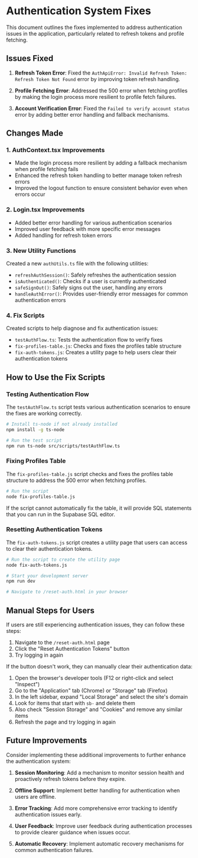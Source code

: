 # Authentication System Fixes

This document outlines the fixes implemented to address authentication issues in the application, particularly related to refresh tokens and profile fetching.

## Issues Fixed

1. **Refresh Token Error**: Fixed the `AuthApiError: Invalid Refresh Token: Refresh Token Not Found` error by improving token refresh handling.

2. **Profile Fetching Error**: Addressed the 500 error when fetching profiles by making the login process more resilient to profile fetch failures.

3. **Account Verification Error**: Fixed the `Failed to verify account status` error by adding better error handling and fallback mechanisms.

## Changes Made

### 1. AuthContext.tsx Improvements

- Made the login process more resilient by adding a fallback mechanism when profile fetching fails
- Enhanced the refresh token handling to better manage token refresh errors
- Improved the logout function to ensure consistent behavior even when errors occur

### 2. Login.tsx Improvements

- Added better error handling for various authentication scenarios
- Improved user feedback with more specific error messages
- Added handling for refresh token errors

### 3. New Utility Functions

Created a new `authUtils.ts` file with the following utilities:

- `refreshAuthSession()`: Safely refreshes the authentication session
- `isAuthenticated()`: Checks if a user is currently authenticated
- `safeSignOut()`: Safely signs out the user, handling any errors
- `handleAuthError()`: Provides user-friendly error messages for common authentication errors

### 4. Fix Scripts

Created scripts to help diagnose and fix authentication issues:

- `testAuthFlow.ts`: Tests the authentication flow to verify fixes
- `fix-profiles-table.js`: Checks and fixes the profiles table structure
- `fix-auth-tokens.js`: Creates a utility page to help users clear their authentication tokens

## How to Use the Fix Scripts

### Testing Authentication Flow

The `testAuthFlow.ts` script tests various authentication scenarios to ensure the fixes are working correctly.

```bash
# Install ts-node if not already installed
npm install -g ts-node

# Run the test script
npm run ts-node src/scripts/testAuthFlow.ts
```

### Fixing Profiles Table

The `fix-profiles-table.js` script checks and fixes the profiles table structure to address the 500 error when fetching profiles.

```bash
# Run the script
node fix-profiles-table.js
```

If the script cannot automatically fix the table, it will provide SQL statements that you can run in the Supabase SQL editor.

### Resetting Authentication Tokens

The `fix-auth-tokens.js` script creates a utility page that users can access to clear their authentication tokens.

```bash
# Run the script to create the utility page
node fix-auth-tokens.js

# Start your development server
npm run dev

# Navigate to /reset-auth.html in your browser
```

## Manual Steps for Users

If users are still experiencing authentication issues, they can follow these steps:

1. Navigate to the `/reset-auth.html` page
2. Click the "Reset Authentication Tokens" button
3. Try logging in again

If the button doesn't work, they can manually clear their authentication data:

1. Open the browser's developer tools (F12 or right-click and select "Inspect")
2. Go to the "Application" tab (Chrome) or "Storage" tab (Firefox)
3. In the left sidebar, expand "Local Storage" and select the site's domain
4. Look for items that start with `sb-` and delete them
5. Also check "Session Storage" and "Cookies" and remove any similar items
6. Refresh the page and try logging in again

## Future Improvements

Consider implementing these additional improvements to further enhance the authentication system:

1. **Session Monitoring**: Add a mechanism to monitor session health and proactively refresh tokens before they expire.

2. **Offline Support**: Implement better handling for authentication when users are offline.

3. **Error Tracking**: Add more comprehensive error tracking to identify authentication issues early.

4. **User Feedback**: Improve user feedback during authentication processes to provide clearer guidance when issues occur.

5. **Automatic Recovery**: Implement automatic recovery mechanisms for common authentication failures.